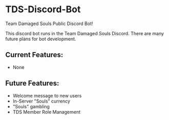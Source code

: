 # TDS-Discord-Bot
Team Damaged Souls Public Discord Bot!

This discord bot runs in the Team Damaged Souls Discord. There are many future plans for bot development.

## Current Features:
* None

## Future Features:

* Welcome message to new users
* In-Server "Souls" currency
* "Souls" gambling
* TDS Member Role Management
